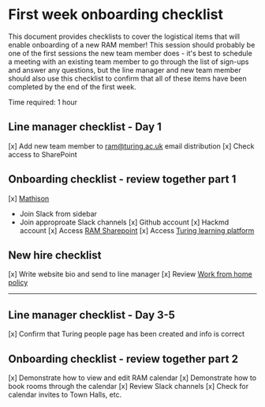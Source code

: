 # First week onboarding checklist

This document provides checklists to cover the logistical items that will enable onboarding of a new RAM member!
This session should probably be one of the first sessions the new team member does - it's best to schedule a meeting with an existing team member to go through the list of sign-ups and answer any questions, but the line manager and new team member should also use this checklist to confirm that all of these items have been completed by the end of the first week.

Time required: 1 hour

## Line manager checklist - Day 1
[x] Add new team member to ram@turing.ac.uk email distribution
[x] Check access to SharePoint

## Onboarding checklist - review together part 1
[x] [Mathison](https://mathison.turing.ac.uk)
  - Join Slack from sidebar
  - Join approproate Slack channels
[x] Github account
[x] Hackmd account
[x] Access [RAM Sharepoint](https://thealanturininstitute.sharepoint.com/sites/RAM)
[x] Access [Turing learning platform](https://turing.learnupon.com/dashboard)

## New hire checklist
[x] Write website bio and send to line manager
[x] Review [Work from home policy](https://mathison.turing.ac.uk/page/2218?SearchId=258433&utm_source=interact&utm_medium=general_search&utm_term=work%20from%20home#!)

----------------------------------------------------------------------------------------------

## Line manager checklist - Day 3-5
[x] Confirm that Turing people page has been created and info is correct

## Onboarding checklist - review together part 2
[x] Demonstrate how to view and edit RAM calendar
[x] Demonstrate how to book rooms through the calendar
[x] Review Slack channels
[x] Check for calendar invites to Town Halls, etc.


